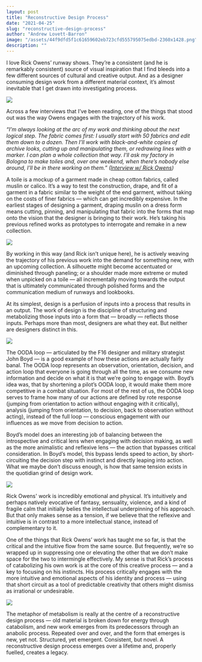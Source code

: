 ```yaml
---
layout: post
title: "Reconstructive Design Process"
date: "2021-04-25"
slug: "reconstructive-design-process"
author: "Andrew Lovett-Barron"
image: "/assets/44f9dfd5f1c61659602eb723cfd555795075edbd-2360x1428.png"
description: ""
---
```


I love Rick Owens’ runway shows. They’re a consistent (and he is remarkably consistent) source of visual inspiration that I find bleeds into a few different sources of cultural and creative output. And as a designer consuming design work from a different material context, it’s almost inevitable that I get drawn into investigating process.

![](/assets/637d3398841e314a3ab3d013dcb18e0f9a19fca7-1600x2400.jpg)

Across a few interviews that I’ve been reading, one of the things that stood out was the way Owens engages with the trajectory of his work.

_“I’m always looking at the arc of my work and thinking about the next logical step. The fabric comes first: I usually start with 50 fabrics and edit them down to a dozen. Then I’ll work with black-and-white copies of archive looks, cutting up and manipulating them, or redrawing lines with a marker. I can plan a whole collection that way. I’ll ask my factory in Bologna to make toiles and, over one weekend, when there’s nobody else around, I’ll be in there working on them.” ([Interview w/ Rick Owens](https://www.matchesfashion.com/intl/mens/the-style-report/2017/01/the-paris-fashion-week-issue/my-desk-rick-owens-designer-interview))_

A toile is a mockup of a garment made in cheap cotton fabrics, called muslin or calico. It’s a way to test the construction, drape, and fit of a garment in a fabric similar to the weight of the end garment, without taking on the costs of finer fabrics — which can get incredibly expensive. In the earliest stages of designing a garment, draping muslin on a dress form means cutting, pinning, and manipulating that fabric into the forms that map onto the vision that the designer is bringing to their work. He’s taking his previous refined works as prototypes to interrogate and remake in a new collection.

![](/assets/44f9dfd5f1c61659602eb723cfd555795075edbd-2360x1428.png)

By working in this way (and Rick isn’t unique here), he is actively weaving the trajectory of his previous work into the demand for something new, with an upcoming collection. A silhouette might become accentuated or diminished through paneling; or a shoulder made more extreme or muted when unpicked on a toile — all incrementally moving towards the output that is ultimately communicated through polished forms and the communication medium of runways and lookbooks.

At its simplest, design is a perfusion of inputs into a process that results in an output. The work of design is the discipline of structuring and metabolizing those inputs into a form that — broadly — reflects those inputs. Perhaps more than most, designers are what they eat. But neither are designers distinct in this.

![](/assets/12c704a82eff6f81d5040c9986de11b7ba181351-850x461.png)

The OODA loop — articulated by the F16 designer and military strategist John Boyd — is a good example of how these actions are actually fairly banal. The OODA loop represents an observation, orientation, decision, and action loop that everyone is going through all the time, as we consume new information and decide on what it is that we’re going to engage with. Boyd’s idea was, that by shortening a pilot’s OODA loop, it would make them more competitive in a combat situation. For most of the rest of us, the OODA loop serves to frame how many of our actions are defined by rote response (jumping from orientation to action without engaging with it critically), analysis (jumping from orientation, to decision, back to observation without acting), instead of the full loop — conscious engagement with our influences as we move from decision to action.

Boyd’s model does an interesting job of balancing between the introspective and critical lens when engaging with decision making, as well as the more animalistic and reflexive lens — the action that bypasses critical consideration. In Boyd’s model, this bypass lends speed to action, by short-circuiting the decision step with instinct and directly leaping into action. What we maybe don’t discuss enough, is how that same tension exists in the quotidian grind of design work.

![](/assets/1a2384c4fb04c3f8ab1fc05f28187c36351e43bc-1600x2400.jpg)

Rick Owens' work is incredibly emotional and physical. It’s intuitively and perhaps natively evocative of fantasy, sensuality, violence, and a kind of fragile calm that initially belies the intellectual underpinning of his approach. But that only makes sense as a tension, if we believe that the reflexive and intuitive is in contrast to a more intellectual stance, instead of complementary to it.

One of the things that Rick Owens’ work has taught me so far, is that the critical and the intuitive flow from the same source. But frequently, we’re so wrapped up in suppressing one or elevating the other that we don’t make space for the two to intermingle effectively. My sense is that Rick’s process of catabolizing his own work is at the core of this creative process — and a key to focusing on his instincts. His process critically engages with the more intuitive and emotional aspects of his identity and process — using that short circuit as a tool of predictable creativity that others might dismiss as irrational or undesirable.

![](/assets/1c6a9101363d618fb84f9cb192c68e0cbe1a2e66-1800x1800.jpg)

The metaphor of metabolism is really at the centre of a reconstructive design process — old material is broken down for energy through catabolism, and new work emerges from its predecessors through an anabolic process. Repeated over and over, and the form that emerges is new, yet not. Structured, yet emergent. Consistent, but novel. A reconstructive design process emerges over a lifetime and, properly fuelled, creates a legacy.
